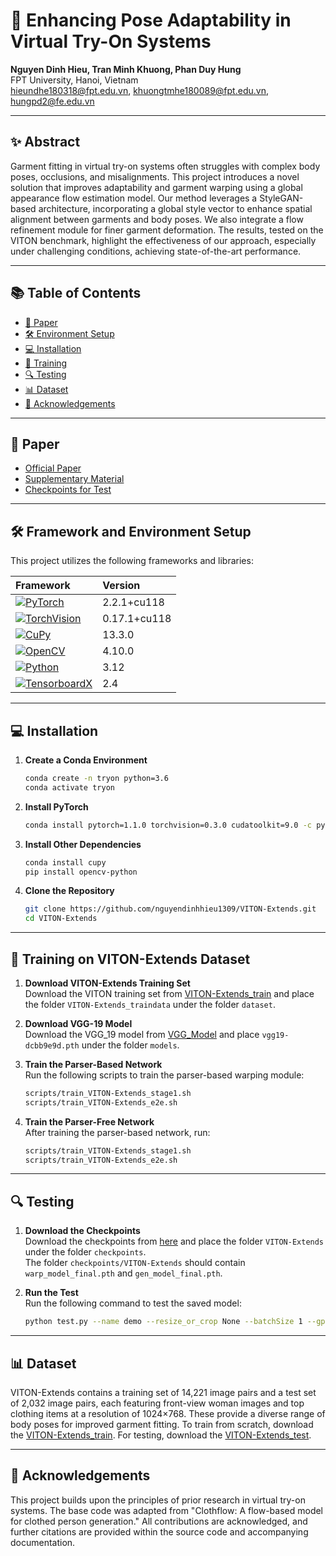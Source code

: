 
# 👗 Enhancing Pose Adaptability in Virtual Try-On Systems

**Nguyen Dinh Hieu, Tran Minh Khuong, Phan Duy Hung**  
FPT University, Hanoi, Vietnam  
[hieundhe180318@fpt.edu.vn](mailto:hieundhe180318@fpt.edu.vn), [khuongtmhe180089@fpt.edu.vn](mailto:khuongtmhe180089@fpt.edu.vn), [hungpd2@fe.edu.vn](mailto:hungpd2@fe.edu.vn)

---

## ✨ Abstract

Garment fitting in virtual try-on systems often struggles with complex body poses, occlusions, and misalignments. This project introduces a novel solution that improves adaptability and garment warping using a global appearance flow estimation model. Our method leverages a StyleGAN-based architecture, incorporating a global style vector to enhance spatial alignment between garments and body poses. We also integrate a flow refinement module for finer garment deformation. The results, tested on the VITON benchmark, highlight the effectiveness of our approach, especially under challenging conditions, achieving state-of-the-art performance.

---

## 📚 Table of Contents

- [📄 Paper](#paper)
- [🛠️ Environment Setup](#environment-setup)
- [💻 Installation](#installation)
- [🚀 Training](#training)
- [🔍 Testing](#testing)
- [📊 Dataset](#dataset)
- [🤝 Acknowledgements](#acknowledgements)

---

## 📄 Paper

- [Official Paper](#)
- [Supplementary Material](#)
- [Checkpoints for Test](#)

---

## 🛠️ Framework and Environment Setup

This project utilizes the following frameworks and libraries:

| **Framework** | **Version** |
|:--------------|:------------|
| [![PyTorch](https://img.shields.io/badge/PyTorch-2.2.1-red?logo=pytorch&logoColor=white)](https://pytorch.org) | 2.2.1+cu118 |
| [![TorchVision](https://img.shields.io/badge/TorchVision-0.17.1-yellow?logo=pytorch&logoColor=white)](https://pytorch.org/vision/stable/index.html) | 0.17.1+cu118 |
| [![CuPy](https://img.shields.io/badge/CuPy-13.3.0-blue?logo=cupy&logoColor=white)](https://cupy.dev) | 13.3.0 | 
| [![OpenCV](https://img.shields.io/badge/OpenCV-4.10.0-green?logo=opencv&logoColor=white)](https://opencv.org) | 4.10.0 | 
| [![Python](https://img.shields.io/badge/Python-3.12-blue?logo=python&logoColor=white)](https://python.org) | 3.12 |
| [![TensorboardX](https://img.shields.io/badge/TensorboardX-2.4-orange?logo=tensorflow&logoColor=white)](https://github.com/lanpa/tensorboardX) | 2.4 |

---

## 💻 Installation

1. **Create a Conda Environment**  
   ```bash
   conda create -n tryon python=3.6
   conda activate tryon
   ```

2. **Install PyTorch**  
   ```bash
   conda install pytorch=1.1.0 torchvision=0.3.0 cudatoolkit=9.0 -c pytorch
   ```

3. **Install Other Dependencies**  
   ```bash
   conda install cupy
   pip install opencv-python
   ```

4. **Clone the Repository**  
   ```bash
   git clone https://github.com/nguyendinhhieu1309/VITON-Extends.git
   cd VITON-Extends
   ```

---

## 🚀 Training on VITON-Extends Dataset

1. **Download VITON-Extends Training Set**  
   Download the VITON training set from [VITON-Extends_train](https://drive.google.com/drive/folders/1wsIp7n2msLdNLffNo4EEKPfWZZK_284w?usp=drive_link) and place the folder `VITON-Extends_traindata` under the folder `dataset`.

2. **Download VGG-19 Model**  
   Download the VGG_19 model from [VGG_Model](https://drive.google.com/drive/folders/1LmrMmyXWSUlne7ES25kvQrolUIW8YTTQ?usp=drive_link) and place `vgg19-dcbb9e9d.pth` under the folder `models`.

3. **Train the Parser-Based Network**  
   Run the following scripts to train the parser-based warping module:  
   ```bash
   scripts/train_VITON-Extends_stage1.sh
   scripts/train_VITON-Extends_e2e.sh
   ```

4. **Train the Parser-Free Network**  
   After training the parser-based network, run:  
   ```bash
   scripts/train_VITON-Extends_stage1.sh
   scripts/train_VITON-Extends_e2e.sh
   ```

---

## 🔍 Testing

1. **Download the Checkpoints**  
   Download the checkpoints from [here](https://drive.google.com/drive/folders/15AbTw16w13dN1hY430flBZbe1EfumJT7?usp=drive_link) and place the folder `VITON-Extends` under the folder `checkpoints`.  
   The folder `checkpoints/VITON-Extends` should contain `warp_model_final.pth` and `gen_model_final.pth`.

2. **Run the Test**  
   Run the following command to test the saved model:  
   ```bash
   python test.py --name demo --resize_or_crop None --batchSize 1 --gpu_ids 0
   ```

---

## 📊 Dataset

VITON-Extends contains a training set of 14,221 image pairs and a test set of 2,032 image pairs, each featuring front-view woman images and top clothing items at a resolution of 1024×768. These provide a diverse range of body poses for improved garment fitting. To train from scratch, download the [VITON-Extends_train](https://drive.google.com/drive/folders/1wsIp7n2msLdNLffNo4EEKPfWZZK_284w?usp=drive_link). For testing, download the [VITON-Extends_test](https://drive.google.com/drive/folders/1wsIp7n2msLdNLffNo4EEKPfWZZK_284w?usp=drive_link).

---

## 🤝 Acknowledgements 

This project builds upon the principles of prior research in virtual try-on systems. The base code was adapted from "Clothflow: A flow-based model for clothed person generation." All contributions are acknowledged, and further citations are provided within the source code and accompanying documentation.
